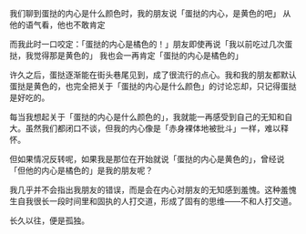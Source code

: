 我们聊到蛋挞的内心是什么颜色时，我的朋友说「蛋挞的内心，是黄色的吧」
从他的语气看，他也不敢肯定

而我此时一口咬定：「蛋挞的内心是橘色的！」朋友即使再说「我以前吃过几次蛋挞，我觉得那是黄色的」
我也会一再肯定「蛋挞的内心是橘色的」

许久之后，蛋挞逐渐能在街头巷尾见到，成了很流行的点心。我和我的朋友都默认蛋挞是黄色的，也完全把关于「蛋挞的内心是什么颜色」的讨论忘却，只记得蛋挞是好吃的。

每当我想起关于「蛋挞的内心是什么颜色的」，我就能一再感受到自己的无知和自大。虽然我们都闭口不谈，但我的内心像是「赤身裸体地被批斗」一样，难以释怀。

但如果情况反转呢，如果我是那位在开始就说「蛋挞的内心是黄色的」，曾经说「但他的内心是橘色的」是我的朋友呢？

我几乎并不会指出我朋友的错误，而是会在内心对朋友的无知感到羞愧。这种羞愧生自我很长一段时间里和固执的人打交道，形成了固有的思维——不和人打交道。

长久以往，便是孤独。